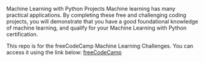 Machine Learning with Python Projects
Machine learning has many practical applications. By completing these free and challenging coding projects, you will demonstrate that you have a good foundational knowledge of machine learning, 
and qualify for your Machine Learning with Python certification.

This repo is for the freeCodeCamp Machine Learning Challenges.
You can access it using the link below:
<a href="https://www.freecodecamp.org/learn/machine-learning-with-python/">freeCodeCamp</a>
